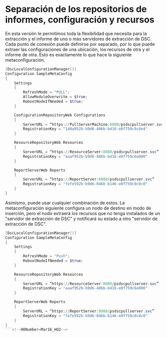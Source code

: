 # Separación de los repositorios de informes, configuración y recursos

En esta versión le permitimos toda la flexibilidad que necesita para la extracción y el informe de uno o más servidores de extracción de DSC. Cada punto de conexión puede definirse por separado, por lo que puede extraer las configuraciones de una ubicación, los recursos de otra y el informe de otra. Esto es exactamente lo que hace la siguiente metaconfiguración.

```PowerShell
[DscLocalConfigurationManager()]
Configuration SampleMetaConfig
{
    Settings
    {
        RefreshMode = "PULL";
        AllowModuleOverwrite = $true;
        RebootNodeIfNeeded = $true;
    }

    ConfigurationRepositoryWeb Configurations
    {
        ServerURL = “https://PullServerMachine:8080/psdscpullserver.svc”
        RegistrationKey = "140a952b-b9d6-406b-b416-e0f759c9c0e4"
    }

    ResourceRepositoryWeb Resources
    {
        ServerURL = “https://ResourceServer:8080/psdscpullserver.svc”
        RegistrationKey = "aaaf952b-b9d6-406b-b416-e0f759c6e000"
    }

    ReportServerWeb Reports
    {
        ServerURL = “https://ReportServer:8080/psdscpullserver.svc”
        RegistrationKey = "fefe592b-b9d6-046b-b146-e0f759c0c0c0"
    }
}
```

Asimismo, puede usar cualquier combinación de estos. La metaconfiguración siguiente configura un nodo de destino en modo de inserción, pero el nodo extraerá los recursos que no tenga instalados de un "servidor de extracción de DSC" y notificará su estado a otro "servidor de extracción de DSC".


```PowerShell
[DscLocalConfigurationManager()]
Configuration SampleMetaConfig
{
    Settings
    {
        RefreshMode = "Push";
        RebootNodeIfNeeded = $true;
    }

    ResourceRepositoryWeb Resources
    {
        ServerURL = “https://ResourceServer:8080/psdscpullserver.svc”
        RegistrationKey = "aaaf952b-b9d6-406b-b416-e0f759c6e000"
    }

    ReportServerWeb Reports
    {
        ServerURL = “https://ReportServer:8080/psdscpullserver.svc”
        RegistrationKey = "fefe592b-b9d6-046b-b146-e0f759c0c0c0"
    }
}
```<!--HONumber=Mar16_HO2-->
